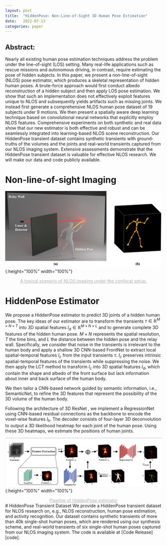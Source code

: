 ```yaml
---
layout: post
title:  "HiddenPose: Non-Line-of-Sight 3D Human Pose Estimation"
date:   2022-07-13
categories: paper
---
```


## Abstract:
Nearly all existing human pose estimation techniques address the problem under the line-of-sight (LOS) setting. Many real-life applications such as rescue missions and autonomous driving, in contrast, require estimating the pose of hidden subjects. In this paper, we present a non-line-of-sight (NLOS) pose estimator, which produces a skeletal representation of hidden human poses. A brute-force approach would first conduct albedo reconstruction of a hidden subject and then apply LOS pose estimation. We show that such an implementation does not effectively exploit features unique to NLOS and subsequently yields artifacts such as missing joints. We instead first generate a comprehensive NLOS human pose dataset of 19 subjects under 9 motions. We then present a spatially aware deep learning technique based on convolutional neural networks that explicitly employ NLOS features. Comprehensive experiments on both synthetic and real data show that our new estimator is both effective and robust and can be seamlessly integrated into learning-based NLOS scene reconstruction. Our HiddenPose transient dataset contains synthetic transients with ground-truths of the volumes and the joints and real-world transients captured from our NLOS imaging system. Extensive assessments demonstrate that the HiddenPose transient dataset is valuable for effective NLOS research. We will make our data and code publicly available.

# Non-line-of-sight Imaging


![tt](/assets/Hidden_images/scenev4.jpg "A top-viewed scenario of the NLOS imaging system"){:height="100%" width="100%"}
<center style="font-size:14px;color:#B0B0B0;text-decoration:underline">A typical scenario of NLOS imaging under the confocal setup. </center>

# HiddenPose Estimator
We propose a HiddenPose estimator to predict 3D joints of a hidden human pose. The key ideas of our estimator are to transform the transients $\tau \in \mathbb{R}^{M \times N \times T}$ into 3D spatial features $I_d \in \mathbb{R}^{M \times N \times L}$ and to generate complete 3D features of the hidden human pose. $M \times N$ represents the spatial resolution, $T$ the time bins, and $L$ the distance between the hidden pose and the relay wall. Specifically, we consider that noise in the transients is irrelevant to the human body and apply a shallow 3D CNN-based FrontNet to extract local spatial-temporal features $I_c$ from the input transients $\tau$. $I_c$ preserves intrinsic spatial-temporal features of the transients while suppressing the noise. We then apply the LCT method to transform $I_c$ into 3D spatial features $I_d$, which contain the shape and albedo of the front surface but lack information about inner and back surface of the human body.

We then tailor a CNN-based network guided by semantic information, i.e., SemanticNet, to refine the 3D features that represent the possibility of the 3D volume of the human body. 

Following the architecture of 3D ResNet , we implement a RegressionNet using CNN-based residual connections as the backbone to encode the voxel-wise features $I_{h}$. The decoder consists of four-layer 3D deconvolution to output a 3D likelihood heatmap for each joint of the human pose. Using these 3D heatmaps, we estimate the positions of human joints.

![c](/assets/Hidden_images/pp.png "Pipeline of HiddenPose estimator"){:height="100%" width="100%"}
<center style="font-size:14px;color:#B0B0B0;text-decoration:underline">Pipeline of HiddenPose estimator</center> 
# HiddenPose Transient Dataset
We provide a HiddenPose transient dataset for NLOS research on, e.g., NLOS reconstruction, human pose estimation, and activity recognition. Our dataset contains synthetic transients of more than 40k single-shot human poses, which are rendered using our synthesis scheme, and real-world transients of six single-shot human poses captured from our NLOS imaging system.

<!-- ![cc](/assets/OIvOC_images/resultsGalleryWithBar.jpg "Reconstruction evaluation using transients measured from our calibrated NLOS imaging system"){:height="100%" width="100%"}
<center style="font-size:14px;color:#B0B0B0;text-decoration:underline">Reconstruction evaluation using transients measured from our calibrated NLOS imaging system</center> -->

<!--Check out the [arXiv Page][arXiv] for more information. --> The code is available at [Code Release][code].

<!-- [arXiv]: https://arxiv.org/abs/2101.00373 -->
[code]:https://github.com/Hagtaril/HiddenPose
